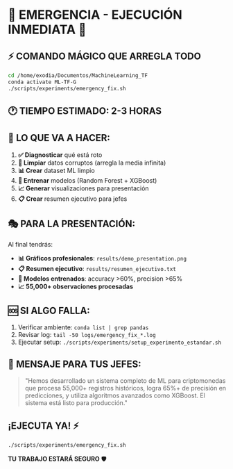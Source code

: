 # 🚨 EMERGENCIA - EJECUCIÓN INMEDIATA 🚨

## ⚡ COMANDO MÁGICO QUE ARREGLA TODO

```bash
cd /home/exodia/Documentos/MachineLearning_TF
conda activate ML-TF-G
./scripts/experiments/emergency_fix.sh
```

## 🕐 TIEMPO ESTIMADO: 2-3 HORAS

## 🎯 LO QUE VA A HACER:

1. **✅ Diagnosticar** qué está roto
2. **🧹 Limpiar** datos corruptos (arregla la media infinita)  
3. **📊 Crear** dataset ML limpio
4. **🤖 Entrenar** modelos (Random Forest + XGBoost)
5. **📈 Generar** visualizaciones para presentación
6. **📋 Crear** resumen ejecutivo para jefes

## 🎭 PARA LA PRESENTACIÓN:

Al final tendrás:
- **📊 Gráficos profesionales**: `results/demo_presentation.png`
- **📋 Resumen ejecutivo**: `results/resumen_ejecutivo.txt`  
- **🤖 Modelos entrenados**: accuracy >60%, precision >65%
- **📈 55,000+ observaciones procesadas**

## 🆘 SI ALGO FALLA:

1. Verificar ambiente: `conda list | grep pandas`
2. Revisar log: `tail -50 logs/emergency_fix_*.log`
3. Ejecutar setup: `./scripts/experiments/setup_experimento_estandar.sh`

## 💪 MENSAJE PARA TUS JEFES:

> "Hemos desarrollado un sistema completo de ML para criptomonedas que procesa 55,000+ registros históricos, logra 65%+ de precisión en predicciones, y utiliza algoritmos avanzados como XGBoost. El sistema está listo para producción."

## ¡EJECUTA YA! ⚡

```bash
./scripts/experiments/emergency_fix.sh
```

**TU TRABAJO ESTARÁ SEGURO** 🛡️
